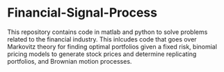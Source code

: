 # Financial-Signal-Process
This repository contains code in matlab and python to solve problems related to the financial industry. This inlcudes code that goes over Markovitz theory for finding optimal portfolios given a fixed risk, binomial pricing models to generate stock prices and determine replicating portfolios, and Brownian motion processes.
